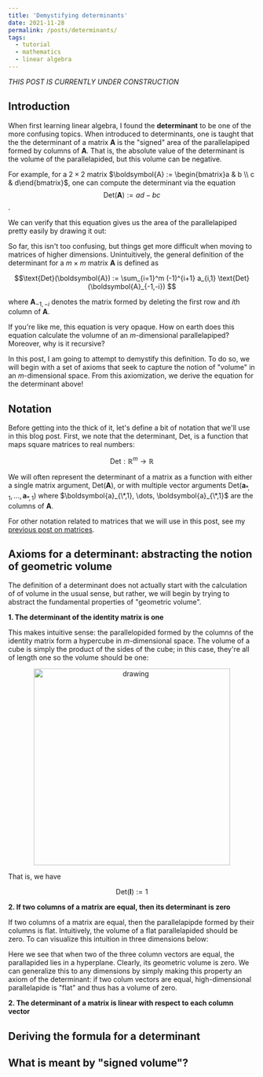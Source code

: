 ```yaml
---
title: 'Demystifying determinants'
date: 2021-11-28
permalink: /posts/determinants/
tags:
  - tutorial
  - mathematics
  - linear algebra
---
```



_THIS POST IS CURRENTLY UNDER CONSTRUCTION_

Introduction
------------

When first learning linear algebra, I found the **determinant** to be one of the more confusing topics.  When introduced to determinants, one is taught that the the determinant of a matrix $\boldsymbol{A}$ is the "signed" area of the parallelapiped formed by columns of $\boldsymbol{A}$.  That is, the absolute value of the determinant is the volume of the parallelapided, but this volume can be negative. 

For example, for a $2 \times 2$ matrix $\boldsymbol{A} := \begin{bmatrix}a & b \\ c & d\end{bmatrix}$, one can compute the determinant via the equation
$$\text{Det}(\boldsymbol{A}) := ad - bc$$.

We can verify that this equation gives us the area of the parallelapiped pretty easily by drawing it out:


So far, this isn't too confusing, but things get more difficult when moving to matrices of higher dimensions. Unintuitively, the general definition of the determinant for a $m \times m$ matrix $\boldsymbol{A}$ is defined as

$$\text{Det}(\boldsymbol{A}) := \sum_{i=1}^m (-1)^{i+1} a_{i,1} \text{Det}(\boldsymbol{A}_{-1,-i}) $$

where $\boldsymbol{A}_{-1, -i}$ denotes the matrix formed by deleting the first row and $i$th column of $\boldsymbol{A}$.

If you're like me, this equation is very opaque. How on earth does this equation calculate the volumne of an $m$-dimensional parallelapiped? Moreover, why is it recursive? 

In this post, I am going to attempt to demystify this definition. To do so, we will begin with a set of axioms that seek to capture the notion of "volume" in an $m$-dimensional space. From this axiomization, we derive the equation for the determinant above!

Notation
--------

Before getting into the thick of it, let's define a bit of notation that we'll use in this blog post.  First, we note that the determinant, $\text{Det}$, is a function that maps square matrices to real numbers:

$$\text{Det} : \mathbb{R}^m \rightarrow \mathbb{R}$$ 

We will often represent the determinant of a matrix as a function with either a single matrix argument, $\text{Det}(\boldsymbol{A})$, or with multiple vector arguments $\text{Det}(\boldsymbol{a}_{*,1}, \dots, \boldsymbol{a}_{*,1})$ where $\boldsymbol{a}_{\*,1}, \dots, \boldsymbol{a}_{\*,1}$ are the columns of $\boldsymbol{A}$.

For other notation related to matrices that we will use in this post, see my [previous post on matrices](https://mbernste.github.io/posts/matrices/). 

Axioms for a determinant: abstracting the notion of geometric volume
--------------------------------------------------------------------

The definition of a determinant does not actually start with the calculation of of volume in the usual sense, but rather, we will begin by trying to abstract the fundamental properties of "geometric volume". 

**1. The determinant of the identity matrix is one**  

This makes intuitive sense: the parallelopided formed by the columns of the identity matrix form a hypercube in $m$-dimensional space. The volume of a cube is simply the product of the sides of the cube; in this case, they're all of length one so the volume should be one:

<center><img src="https://raw.githubusercontent.com/mbernste/mbernste.github.io/master/images/DeterminantIdentityMatrix.png" alt="drawing" width="400"/></center>

That is, we have 

$$\text{Det}(\boldsymbol{I}) := 1$$

**2. If two columns of a matrix are equal, then its determinant is zero**  

If two columns of a matrix are equal, then the parallelapipde formed by their columns is flat. Intuitively, the volume of a flat parallelapided should be zero. To can visualize this intuition in three dimensions below:

Here we see that when two of the three column vectors are equal, the parallapided lies in a hyperplane. Clearly, its geometric volume is zero. We can generalize this to any dimensions by simply making this property an axiom of the determinant: if two colum vectors are equal, high-dimensional parallelapide is "flat" and thus has a volume of zero. 

**2. The determinant of a matrix is linear with respect to each column vector**

  

Deriving the formula for a determinant
--------------------------------------

What is meant by "signed volume"?
---------------------------------
